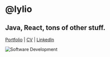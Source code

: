 <h1>@lylio</h1>
<h2>Java, React, tons of other stuff.</h2>

[Portfolio](https://cv.lyle.app/projects) | [CV](https://cv.lyle.app/cv) | [LinkedIn](https://www.linkedin.com/in/lylechristine/)

![Software Development](https://blog.planview.com/wp-content/uploads/2020/01/Top-6-Software-Development-Methodologies.jpg)
